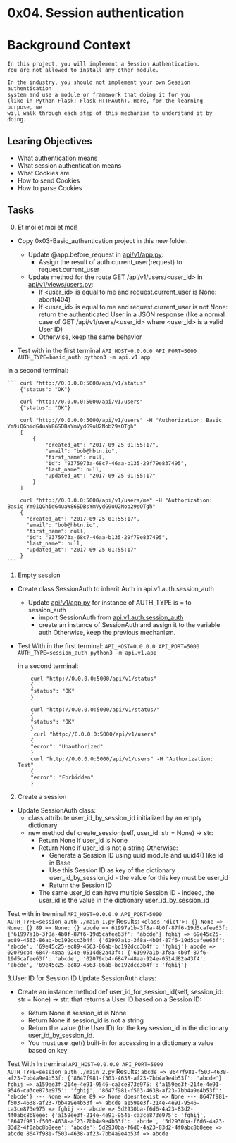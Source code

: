# 0x04. Session authentication

# Background Context
    In this project, you will implement a Session Authentication.
    You are not allowed to install any other module.

    In the industry, you should not implement your own Session authentication
    system and use a module or framework that doing it for you
    (like in Python-Flask: Flask-HTTPAuth). Here, for the learning purpose, we
    will walk through each step of this mechanism to understand it by doing.
## Learing Objectives
- What authentication means
- What session authentication means
- What Cookies are
- How to send Cookies
- How to parse Cookies

## Tasks

0. Et moi et moi et moi!
- Copy 0x03-Basic_authentication project in this new folder.
    - Update @app.before_request in [api/v1/app.py](https://github.com/Esoteric918/holbertonschool-web_back_end/blob/main/0x04-Session_authentication/api/v1/app.py):
        - Assign the result of auth.current_user(request) to request.current_user
    - Update method for the route GET /api/v1/users/<user_id> in [api/v1/views/users.py](https://github.com/Esoteric918/holbertonschool-web_back_end/blob/main/0x04-Session_authentication/api/v1/views/users.py):
        - If <user_id> is equal to me and request.current_user is None: abort(404)
        - If <user_id> is equal to me and request.current_user is not None: return the authenticated User in a JSON response (like a normal case of GET /api/v1/users/<user_id> where <user_id> is a valid User ID)
        - Otherwise, keep the same behavior

- Test with
    in the first terminal
     ```API_HOST=0.0.0.0 API_PORT=5000 AUTH_TYPE=basic_auth python3 -m api.v1.app```

In a second terminal:

    ``` curl "http://0.0.0.0:5000/api/v1/status"
        {"status": "OK"}

        curl "http://0.0.0.0:5000/api/v1/users"
        {"status": "OK"}

        curl "http://0.0.0.0:5000/api/v1/users" -H "Authorization: Basic Ym9iQGhidG4uaW86SDBsYmVydG9uU2Nob29sOTgh"
        [
            {
                "created_at": "2017-09-25 01:55:17",
                "email": "bob@hbtn.io",
                "first_name": null,
                "id": "9375973a-68c7-46aa-b135-29f79e837495",
                "last_name": null,
                "updated_at": "2017-09-25 01:55:17"
            }
        ]

        curl "http://0.0.0.0:5000/api/v1/users/me" -H "Authorization: Basic Ym9iQGhidG4uaW86SDBsYmVydG9uU2Nob29sOTgh"
        {
          "created_at": "2017-09-25 01:55:17",
          "email": "bob@hbtn.io",
          "first_name": null,
          "id": "9375973a-68c7-46aa-b135-29f79e837495",
          "last_name": null,
          "updated_at": "2017-09-25 01:55:17"
        }
    ```

1. Empty session
- Create class SessionAuth to inherit Auth in api.v1.auth.session_auth
    - Update [api/v1/app.py](https://github.com/Esoteric918/holbertonschool-web_back_end/blob/main/0x04-Session_authentication/api/v1/app.py) for instance of AUTH_TYPE is = to session_auth
        - import SessionAuth from [api.v1.auth.session_auth](https://github.com/Esoteric918/holbertonschool-web_back_end/blob/main/0x04-Session_authentication/api/v1/auth/session_auth.py)
        - create an instance of SessionAuth and assign it to the variable auth
Otherwise, keep the previous mechanism.

- Test With
    in the first terminal:
    ``` API_HOST=0.0.0.0 API_PORT=5000 AUTH_TYPE=session_auth python3 -m api.v1.app ```

    in a second terminal:
    ```
        curl "http://0.0.0.0:5000/api/v1/status"
        {
        "status": "OK"
        }

        curl "http://0.0.0.0:5000/api/v1/status/"
        {
        "status": "OK"
        }
         curl "http://0.0.0.0:5000/api/v1/users"
        {
        "error": "Unauthorized"
        }
        curl "http://0.0.0.0:5000/api/v1/users" -H "Authorization: Test"
        {
        "error": "Forbidden"
        }
    ```

2. Create a session
- Update SessionAuth class:
    - class attribute user_id_by_session_id initialized by an empty dictionary
    - new method def create_session(self, user_id: str = None) -> str:
        - Return None if user_id is None
        - Return None if user_id is not a string
        Otherwise:
            - Generate a Session ID using uuid module and uuid4() like id in Base
            - Use this Session ID as key of the dictionary user_id_by_session_id - the value for this key must be user_id
            - Return the Session ID
        - The same user_id can have multiple Session ID - indeed, the user_id is the value in the dictionary user_id_by_session_id

Test with
    in treminal
    ```
        API_HOST=0.0.0.0 API_PORT=5000 AUTH_TYPE=session_auth ./main_1.py
    ```
Results:
    ```
        <class 'dict'>: {}
        None => None: {}
        89 => None: {}
        abcde => 61997a1b-3f8a-4b0f-87f6-19d5cafee63f: {'61997a1b-3f8a-4b0f-87f6-19d5cafee63f': 'abcde'}
        fghij => 69e45c25-ec89-4563-86ab-bc192dcc3b4f: {'61997a1b-3f8a-4b0f-87f6-19d5cafee63f': 'abcde', '69e45c25-ec89-4563-86ab-bc192dcc3b4f': 'fghij'}
        abcde => 02079cb4-6847-48aa-924e-0514d82a43f4: {'61997a1b-3f8a-4b0f-87f6-19d5cafee63f': 'abcde', '02079cb4-6847-48aa-924e-0514d82a43f4': 'abcde', '69e45c25-ec89-4563-86ab-bc192dcc3b4f': 'fghij'}
    ```

3.User ID for Session ID
Update SessionAuth class:

- Create an instance method def user_id_for_session_id(self, session_id: str = None) -> str: that returns a User ID based on a Session ID:

    - Return None if session_id is None
    - Return None if session_id is not a string
    - Return the value (the User ID) for the key session_id in the dictionary user_id_by_session_id.
    - You must use .get() built-in for accessing in a dictionary a value based on key

Test With
    In treminal
        ```
             API_HOST=0.0.0.0 API_PORT=5000 AUTH_TYPE=session_auth ./main_2.py
        ```
    Results:
    ```abcde => 8647f981-f503-4638-af23-7bb4a9e4b53f: {'8647f981-f503-4638-af23-7bb4a9e4b53f': 'abcde'}
    fghij => a159ee3f-214e-4e91-9546-ca3ce873e975: {'a159ee3f-214e-4e91-9546-ca3ce873e975': 'fghij', '8647f981-f503-4638-af23-7bb4a9e4b53f': 'abcde'}
    ---
    None => None
    89 => None
    doesntexist => None
    ---
    8647f981-f503-4638-af23-7bb4a9e4b53f => abcde
    a159ee3f-214e-4e91-9546-ca3ce873e975 => fghij
    ---
    abcde => 5d2930ba-f6d6-4a23-83d2-4f0abc8b8eee: {'a159ee3f-214e-4e91-9546-ca3ce873e975': 'fghij', '8647f981-f503-4638-af23-7bb4a9e4b53f': 'abcde', '5d2930ba-f6d6-4a23-83d2-4f0abc8b8eee': 'abcde'}
    5d2930ba-f6d6-4a23-83d2-4f0abc8b8eee => abcde
    8647f981-f503-4638-af23-7bb4a9e4b53f => abcde
    ```

